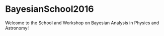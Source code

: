 # BayesianSchool2016

Welcome to the School and Workshop on Bayesian Analysis in Physics and Astronomy!